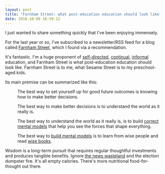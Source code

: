 ```yaml
---
layout: post
title: "Farnham Street: what post-education education should look like"
date: 2016-10-09 16:59:12
---
```


I just wanted to share something quickly that I've been enjoying immensely.

For the last year or so, I've subscribed to a newsletter/RSS feed for a blog called [Farnham Street][1], which I found via a recommendation.

It's fantastic. I'm a huge proponent of [self-directed][2], [continual][3], [informal][4] education, and Farnham Street is what post-education education should look like. Farnham Street is to me, what Sesame Street is to my preschool-aged kids.

Its main premise can be summarized like this:

<p style="margin-left: 40px;">
  The best way to set yourself up for good future outcomes is knowing how to make better decisions.
</p>

<p style="margin-left: 40px;">
  The best way to make better decisions is to understand the world as it really is.
</p>

<p style="margin-left: 40px;">
  The best way to understand the world as it really is, is to build <a href="https://www.farnamstreetblog.com/mental-models/">correct mental models</a> that help you see the forces that shape everything.
</p>

<p style="margin-left: 40px;">
  The best way to <a href="https://www.farnamstreetblog.com/2016/08/mental-models-world-do-work-for-you/">build mental models</a> is to learn from wise people and read <a href="https://www.farnamstreetblog.com/2016/09/books-recommend-someone-read-improve-general-knowledge-world">wise books</a>.
</p>

Wisdom is a long-term pursuit that requires regular thoughtful investments and produces tangible benefits. Ignore [the news wasteland][5] and the election dumpster fire. It's all empty calories. There's more nutritional food-for-thought out there.

[1]: https://www.farnamstreetblog.com/
[2]: http://www.bryanbraun.com/2013/10/08/being-taught-vs-teaching-yourself
[3]: http://www.bryanbraun.com/2013/07/28/get-1-percent-better-every-day
[4]: http://www.bryanbraun.com/2013/08/06/learn-by-doing
[5]: http://www.bryanbraun.com/2016/01/04/the-news-wasteland
